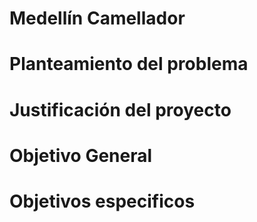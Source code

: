 # Medellín Camellador

# Planteamiento del problema
# 
# Justificación del proyecto
# Objetivo General
# Objetivos especificos

